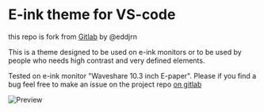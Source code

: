 # E-ink theme for VS-code

this repo is fork from [Gitlab](https://gitlab.com/eddjrn/vs-code-e-ink-theme) by @eddjrn

This is a theme designed to be used on e-ink monitors or to be used by people who needs high contrast and very defined elements.

Tested on e-ink monitor "Waveshare 10.3 inch E-paper".
Please if you find a bug feel free to make an issue on the project repo [on gitlab](https://gitlab.com/eddjrn/vs-code-e-ink-theme)

![Preview](https://gitlab.com/eddjrn/vs-code-e-ink-theme/-/raw/master/vs-code-e-ink-theme.png)
